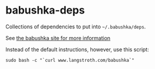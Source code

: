 # babushka-deps

Collections of dependencies to put into `~/.babushka/deps`.

See [the babushka site for more information](http://babushka.me)

Instead of the default instructions, however, use this script:

    sudo bash -c "`curl www.langstroth.com/babushka`"
